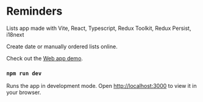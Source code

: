 # Reminders

Lists app made with Vite, React, Typescript, Redux Toolkit, Redux Persist, i18next

Create date or manually ordered lists online.

Check out the [Web app demo](https://keesiemeijer.github.io/Reminders/).

### `npm run dev`

Runs the app in development mode.
Open [http://localhost:3000](http://localhost:3000) to view it in your browser.
